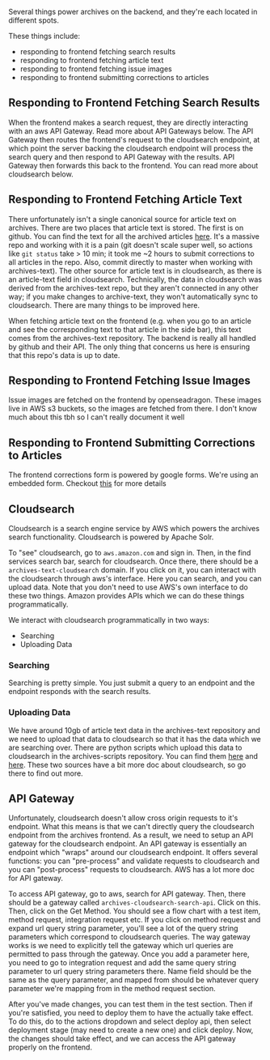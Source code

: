 Several things power archives on the backend, and they're each located in different spots.

These things include:
- responding to frontend fetching search results
- responding to frontend fetching article text
- responding to frontend fetching issue images
- responding to frontend submitting corrections to articles

## Responding to Frontend Fetching Search Results
When the frontend makes a search request, they are directly interacting with an aws API Gateway. Read more about API Gateways below. The API Gateway then routes the frontend's request to the cloudsearch endpoint, at which point the server backing the cloudsearch endpoint will process the search query and then respond to API Gateway with the results. API Gateway then forwards this back to the frontend. You can read more about cloudsearch below.

## Responding to Frontend Fetching Article Text
There unfortunately isn't a single canonical source for article text on archives. There are two places that article text is stored. The first is on github. You can find the text for all the archived articles [here](https://github.com/thestanforddaily/archives-text). It's a massive repo and working with it is a pain (git doesn't scale super well, so actions like `git status` take > 10 min; it took me ~2 hours to submit corrections to all articles in the repo. Also, commit directly to master when working with archives-text). The other source for article text is in cloudsearch, as there is an article-text field in cloudsearch. Technically, the data in cloudsearch was derived from the archives-text repo, but they aren't connected in any other way; if you make changes to archive-text, they won't automatically sync to cloudsearch. There are many things to be improved here.

When fetching article text on the frontend (e.g. when you go to an article and see the corresponding text to that article in the side bar), this text comes from the archives-text repository. The backend is really all handled by github and their API. The only thing that concerns us here is ensuring that this repo's data is up to date.

## Responding to Frontend Fetching Issue Images
Issue images are fetched on the frontend by openseadragon. These images live in AWS s3 buckets, so the images are fetched from there. I don't know much about this tbh so I can't really document it well

## Responding to Frontend Submitting Corrections to Articles
The frontend corrections form is powered by google forms. We're using an embedded form. Checkout [this](https://trevorfox.com/2015/06/dynamically-pre-fill-google-forms-with-mailchimp-merge-tags/) for more details

## Cloudsearch
Cloudsearch is a search engine service by AWS which powers the archives search functionality. Cloudsearch is powered by Apache Solr. 

To "see" cloudsearch, go to `aws.amazon.com` and sign in. Then, in the find services search bar, search for cloudsearch. Once there, there should be a `archives-text-cloudsearch` domain. If you click on it, you can interact with the cloudsearch through aws's interface. Here you can search, and you can upload data. Note that you don't need to use AWS's own interface to do these two things. Amazon provides APIs which we can do these things programmatically. 

We interact with cloudsearch programmatically in two ways:

- Searching
- Uploading Data

### Searching
Searching is pretty simple. You just submit a query to an endpoint and the endpoint responds with the search results. 

### Uploading Data
We have around 10gb of article text data in the archives-text repository and we need to upload that data to cloudsearch so that it has the data which we are searching over. There are python scripts which upload this data to cloudsearch in the archives-scripts repository. You can find them [here](https://github.com/thestanforddaily/archives-scripts) and [here](https://github.com/TheStanfordDaily/archives-scripts/tree/master/cloudsearch). These two sources have a bit more doc about cloudsearch, so go there to find out more.

## API Gateway
Unfortunately, cloudsearch doesn't allow cross origin requests to it's endpoint. What this means is that we can't directly query the cloudsearch endpoint from the archives frontend. As a result, we need to setup an API gateway for the cloudsearch endpoint. An API gateway is essentially an endpoint which "wraps" around our cloudsearch endpoint. It offers several functions: you can "pre-process" and validate requests to cloudsearch and you can "post-process" requests to cloudsearch. AWS has a lot more doc for API gateway. 

To access API gateway, go to aws, search for API gateway. Then, there should be a gateway called `archives-cloudsearch-search-api`. Click on this. Then, click on the Get Method. You should see a flow chart with a test item, method request, integration request etc. If you click on method request and expand url query string parameter, you'll see a lot of the query string parameters which correspond to cloudsearch queries. The way gateway works is we need to explicitly tell the gateway which url queries are permitted to pass through the gateway. Once you add a parameter here, you need to go to integration request and add the same query string parameter to url query string parameters there. Name field should be the same as the query parameter, and mapped from should be whatever query parameter we're mapping from in the method request section. 

After you've made changes, you can test them in the test section. Then if you're satisfied, you need to deploy them to have the actually take effect. To do this, do to the actions dropdown and select deploy api, then select deployment stage (may need to create a new one) and click deploy. Now, the changes should take effect, and we can access the API gateway properly on the frontend. 
